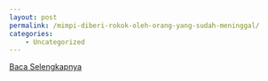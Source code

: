 ```yaml
---
layout: post
permalink: /mimpi-diberi-rokok-oleh-orang-yang-sudah-meninggal/
categories:
    - Uncategorized
---
```


[Baca Selengkapnya](/04)